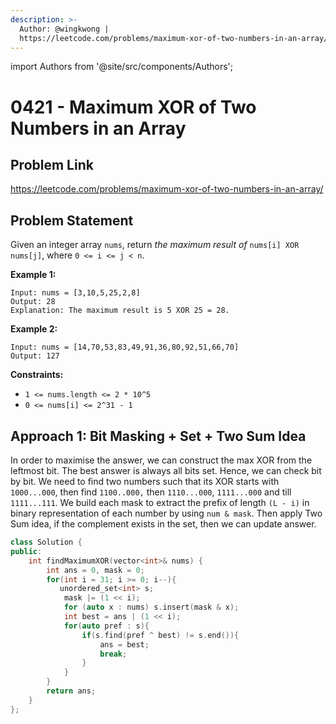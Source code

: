 ```yaml
---
description: >-
  Author: @wingkwong |
  https://leetcode.com/problems/maximum-xor-of-two-numbers-in-an-array/
---
```


import Authors from '@site/src/components/Authors';

# 0421 - Maximum XOR of Two Numbers in an Array

## Problem Link

https://leetcode.com/problems/maximum-xor-of-two-numbers-in-an-array/

## Problem Statement

Given an integer array `nums`, return _the maximum result of_ `nums[i] XOR nums[j]`, where `0 <= i <= j < n`.

**Example 1:**

```
Input: nums = [3,10,5,25,2,8]
Output: 28
Explanation: The maximum result is 5 XOR 25 = 28.
```

**Example 2:**

```
Input: nums = [14,70,53,83,49,91,36,80,92,51,66,70]
Output: 127 
```

**Constraints:**

* `1 <= nums.length <= 2 * 10^5`
* `0 <= nums[i] <= 2^31 - 1`

## Approach 1: Bit Masking + Set + Two Sum Idea

In order to maximise the answer, we can construct the max XOR from the leftmost bit. The best answer is always all bits set. Hence, we can check bit by bit. We need to find two numbers such that its XOR starts with `1000...000`, then find `1100..000,` then `1110...000`, `1111...000` and till `1111...111`. We build each mask to extract the prefix of length `(L - i)` in binary representation of each number by using `num & mask`. Then apply Two Sum idea, if the complement exists in the set, then we can update answer.

```cpp
class Solution {
public:
    int findMaximumXOR(vector<int>& nums) {
        int ans = 0, mask = 0;
        for(int i = 31; i >= 0; i--){
           unordered_set<int> s;
            mask |= (1 << i);
            for (auto x : nums) s.insert(mask & x);
            int best = ans | (1 << i);
            for(auto pref : s){
                if(s.find(pref ^ best) != s.end()){
                    ans = best;
                    break;
                }
            }
        }
        return ans;
    }
};
```
